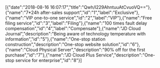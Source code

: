 [{"date":"2018-08-16 16:07:17","title":"Qwh/l229AhntuuAtCvuoVQ=="},{"name":"7*24h after-sales support","id":"1","label":"Exclusive"},{"name":"VIP one-to-one service","id":"2","label":"VIP"},{"name":"Free filing service","id":"3","label":"Filing"},{"name":"100 times fault delay compensation","id":"4","label":"Compensate"},{"name":"JD Cloud Journal","description":"Being aware of technology temperature with information","id":"5"},{"name":"One-stop station construction","description":"One-stop website solution","id":"6"},{"name":"Cloud Physical Server","description":"90% off for the first purchase","id":"7"},{"name":"JD Cloud Plus Service","description":"One-stop service for enterprise","id":"8"}]